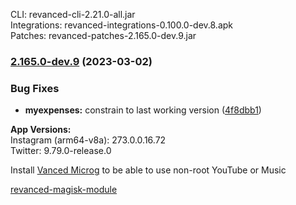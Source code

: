 CLI: revanced-cli-2.21.0-all.jar  
Integrations: revanced-integrations-0.100.0-dev.8.apk  
Patches: revanced-patches-2.165.0-dev.9.jar  

### [2.165.0-dev.9](https://github.com/revanced/revanced-patches/compare/v2.165.0-dev.8...v2.165.0-dev.9) (2023-03-02)
### Bug Fixes
* **myexpenses:** constrain to last working version ([4f8dbb1](https://github.com/revanced/revanced-patches/commit/4f8dbb1ca7df2b4081ec5ba2dbef732aa3515674))

  
**App Versions:**  
Instagram (arm64-v8a): 273.0.0.16.72  
Twitter: 9.79.0-release.0  

Install [Vanced Microg](https://github.com/TeamVanced/VancedMicroG/releases) to be able to use non-root YouTube or Music  

[revanced-magisk-module](https://github.com/j-hc/revanced-magisk-module)  
